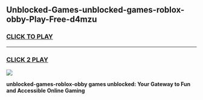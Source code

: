
## Unblocked-Games-unblocked-games-roblox-obby-Play-Free-d4mzu
<h3>
<a href="https://premium76.site?title=unblocked-games-roblox-obby&ref=21A">CLICK TO PLAY</a></h3>
<hr>

<h3>
<a href="https://premium76.site?title=unblocked-games-roblox-obby&ref=21A">CLICK 2 PLAY</a>
  
</h3>

<a href="https://premium76.site?title=unblocked-games-roblox-obby&ref=21A"><img src="https://clearcache.store/games.png"></a>


**unblocked-games-roblox-obby games unblocked: Your Gateway to Fun and Accessible Online Gaming**
